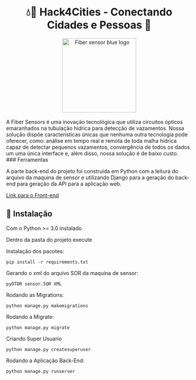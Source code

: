 <div align="center">
    <h1> 💧📍 Hack4Cities - Conectando Cidades e Pessoas 🌆 </h1>
    <img alt="Fiber sensor blue logo" src="https://raw.githubusercontent.com/itsaleplets/fiber-sensors/Main/src/images/blue-logo.png" width="200px" />   
</div>
<br>
A Fiber Sensors é uma inovação tecnológica que utiliza circuitos ópticos emaranhados na tubulação hídrica para detecção de vazamentos. Nossa solução dispõe características únicas que nenhuma outra tecnologia pode oferecer, como: análise em tempo real e remota de toda malha hídrica capaz de detectar pequenos vazamentos, convergência de todos os dados um uma única interface e, além disso, nossa solução é de baixo custo.

<br>
### Ferramentas

A parte back-end do projeto foi construída em Python com a leitura do arquivo da maquina de sensor e utilizando Django para a geração do back-end para geração da API para a aplicação web.

[Link para o Front-end](https://github.com/itsaleplets/fiber-sensors)

## :hammer: Instalação

Com o Python >= 3.0 instalado


Dentro da pasta do projeto execute

Instalação dos pacotes:

```
pip install -r requirements.txt
```

Gerando o xml do arquivo SOR da maquina de sensor:

```
pyOTDR sensor.SOR XML
```

Rodando as Migrations:

```
python manage.py makemigrations
```

Rodando a Migrate:

```
python manage.py migrate
```

Criando Super Usuario

```
python manage.py createsuperuser
```

Rodando a Aplicação Back-End:

```
python manage.py runserver
```